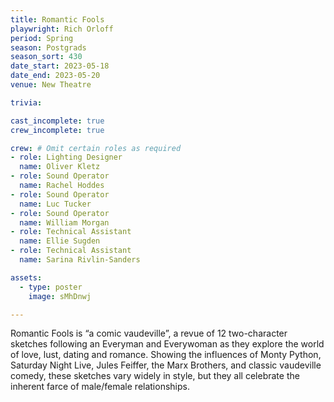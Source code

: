 ```yaml
---
title: Romantic Fools
playwright: Rich Orloff
period: Spring
season: Postgrads
season_sort: 430
date_start: 2023-05-18
date_end: 2023-05-20
venue: New Theatre

trivia:

cast_incomplete: true
crew_incomplete: true

crew: # Omit certain roles as required
- role: Lighting Designer 
  name: Oliver Kletz
- role: Sound Operator 
  name: Rachel Hoddes
- role: Sound Operator 
  name: Luc Tucker
- role: Sound Operator 
  name: William Morgan
- role: Technical Assistant 
  name: Ellie Sugden
- role: Technical Assistant 
  name: Sarina Rivlin-Sanders

assets:
  - type: poster
    image: sMhDnwj

---
```


Romantic Fools is “a comic vaudeville”, a revue of 12 two-character sketches 
following an Everyman and Everywoman as they explore the world of love, lust, 
dating and romance. Showing the influences of Monty Python, Saturday Night 
Live, Jules Feiffer, the Marx Brothers, and classic vaudeville comedy, these 
sketches vary widely in style, but they all celebrate the inherent farce of male/female relationships.
